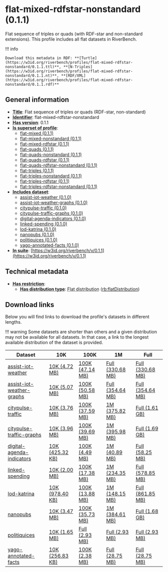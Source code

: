 # flat-mixed-rdfstar-nonstandard (0.1.1)

Flat sequence of triples or quads (with RDF-star and non-standard extensions). This profile includes all flat datasets in RiverBench.

!!! info

    Download this metadata in RDF: **[Turtle](https://w3id.org/riverbench/profiles/flat-mixed-rdfstar-nonstandard/0.1.1.ttl)**, **[N-Triples](https://w3id.org/riverbench/profiles/flat-mixed-rdfstar-nonstandard/0.1.1.nt)**, **[RDF/XML](https://w3id.org/riverbench/profiles/flat-mixed-rdfstar-nonstandard/0.1.1.rdf)**



## General information

- **<abbr title="A name given to the resource.">Title</abbr>**: Flat sequence of triples or quads (RDF-star, non-standard)
- **<abbr title="An unambiguous reference to the resource within a given context.">Identifier</abbr>**: flat-mixed-rdfstar-nonstandard
- **<abbr title="Version tag of an artifact">Has version</abbr>**: 0.1.1
- **<abbr title="Indicates that this profile contains all datasets of the other profile">Is superset of profile</abbr>**: 
    - [flat-mixed (0.1.1)](https://w3id.org/riverbench/profiles/flat-mixed/0.1.1)
    - [flat-mixed-nonstandard (0.1.1)](https://w3id.org/riverbench/profiles/flat-mixed-nonstandard/0.1.1)
    - [flat-mixed-rdfstar (0.1.1)](https://w3id.org/riverbench/profiles/flat-mixed-rdfstar/0.1.1)
    - [flat-quads (0.1.1)](https://w3id.org/riverbench/profiles/flat-quads/0.1.1)
    - [flat-quads-nonstandard (0.1.1)](https://w3id.org/riverbench/profiles/flat-quads-nonstandard/0.1.1)
    - [flat-quads-rdfstar (0.1.1)](https://w3id.org/riverbench/profiles/flat-quads-rdfstar/0.1.1)
    - [flat-quads-rdfstar-nonstandard (0.1.1)](https://w3id.org/riverbench/profiles/flat-quads-rdfstar-nonstandard/0.1.1)
    - [flat-triples (0.1.1)](https://w3id.org/riverbench/profiles/flat-triples/0.1.1)
    - [flat-triples-nonstandard (0.1.1)](https://w3id.org/riverbench/profiles/flat-triples-nonstandard/0.1.1)
    - [flat-triples-rdfstar (0.1.1)](https://w3id.org/riverbench/profiles/flat-triples-rdfstar/0.1.1)
    - [flat-triples-rdfstar-nonstandard (0.1.1)](https://w3id.org/riverbench/profiles/flat-triples-rdfstar-nonstandard/0.1.1)
- **<abbr title="Indicates which datasets are included in the profile">Includes dataset</abbr>**: 
    - [assist-iot-weather (0.1.0)](https://w3id.org/riverbench/datasets/assist-iot-weather/0.1.0)
    - [assist-iot-weather-graphs (0.1.0)](https://w3id.org/riverbench/datasets/assist-iot-weather-graphs/0.1.0)
    - [citypulse-traffic (0.1.0)](https://w3id.org/riverbench/datasets/citypulse-traffic/0.1.0)
    - [citypulse-traffic-graphs (0.1.0)](https://w3id.org/riverbench/datasets/citypulse-traffic-graphs/0.1.0)
    - [digital-agenda-indicators (0.1.0)](https://w3id.org/riverbench/datasets/digital-agenda-indicators/0.1.0)
    - [linked-spending (0.1.0)](https://w3id.org/riverbench/datasets/linked-spending/0.1.0)
    - [lod-katrina (0.1.0)](https://w3id.org/riverbench/datasets/lod-katrina/0.1.0)
    - [nanopubs (0.1.0)](https://w3id.org/riverbench/datasets/nanopubs/0.1.0)
    - [politiquices (0.1.0)](https://w3id.org/riverbench/datasets/politiquices/0.1.0)
    - [yago-annotated-facts (0.1.0)](https://w3id.org/riverbench/datasets/yago-annotated-facts/0.1.0)
- **<abbr title="Indicates the benchmark suite to which a dataset or profile belongs">In suite</abbr>**: [https://w3id.org/riverbench/v/0.1.1](https://w3id.org/riverbench/v/0.1.1)

## Technical metadata

- **<abbr title="Has profile restriction. The restrictions are joined with the AND operator.">Has restriction</abbr>**: 
    - **<abbr title="Indicates the type of RiverBench dataset distribution">Has distribution type</abbr>**: <abbr title="The dataset is distributed as a single flat file.">Flat distribution</abbr> ([rb:flatDistribution](https://w3id.org/riverbench/schema/metadata#flatDistribution))


## Download links

Below you will find links to download the profile's datasets in different lengths.

!!! warning
    Some datasets are shorter than others and a given distribution may not be available for all datasets.
    In that case, a link to the longest available distribution of the dataset is provided.

Dataset | 10K | 100K | 1M | Full
--- | --- | --- | --- | ---
[assist-iot-weather](https://w3id.org/riverbench/datasets/assist-iot-weather/0.1.0) | [10K (4.72 MB)](https://w3id.org/riverbench/datasets/assist-iot-weather/0.1.0/files/flat_10K.nt.gz) | [100K (47.14 MB)](https://w3id.org/riverbench/datasets/assist-iot-weather/0.1.0/files/flat_100K.nt.gz) | [Full (330.68 MB)](https://w3id.org/riverbench/datasets/assist-iot-weather/0.1.0/files/flat_full.nt.gz) | [Full (330.68 MB)](https://w3id.org/riverbench/datasets/assist-iot-weather/0.1.0/files/flat_full.nt.gz)
[assist-iot-weather-graphs](https://w3id.org/riverbench/datasets/assist-iot-weather-graphs/0.1.0) | [10K (5.07 MB)](https://w3id.org/riverbench/datasets/assist-iot-weather-graphs/0.1.0/files/flat_10K.nq.gz) | [100K (50.58 MB)](https://w3id.org/riverbench/datasets/assist-iot-weather-graphs/0.1.0/files/flat_100K.nq.gz) | [Full (354.64 MB)](https://w3id.org/riverbench/datasets/assist-iot-weather-graphs/0.1.0/files/flat_full.nq.gz) | [Full (354.64 MB)](https://w3id.org/riverbench/datasets/assist-iot-weather-graphs/0.1.0/files/flat_full.nq.gz)
[citypulse-traffic](https://w3id.org/riverbench/datasets/citypulse-traffic/0.1.0) | [10K (3.76 MB)](https://w3id.org/riverbench/datasets/citypulse-traffic/0.1.0/files/flat_10K.nt.gz) | [100K (37.59 MB)](https://w3id.org/riverbench/datasets/citypulse-traffic/0.1.0/files/flat_100K.nt.gz) | [1M (375.82 MB)](https://w3id.org/riverbench/datasets/citypulse-traffic/0.1.0/files/flat_1M.nt.gz) | [Full (1.61 GB)](https://w3id.org/riverbench/datasets/citypulse-traffic/0.1.0/files/flat_full.nt.gz)
[citypulse-traffic-graphs](https://w3id.org/riverbench/datasets/citypulse-traffic-graphs/0.1.0) | [10K (3.96 MB)](https://w3id.org/riverbench/datasets/citypulse-traffic-graphs/0.1.0/files/flat_10K.nq.gz) | [100K (39.69 MB)](https://w3id.org/riverbench/datasets/citypulse-traffic-graphs/0.1.0/files/flat_100K.nq.gz) | [1M (395.98 MB)](https://w3id.org/riverbench/datasets/citypulse-traffic-graphs/0.1.0/files/flat_1M.nq.gz) | [Full (1.69 GB)](https://w3id.org/riverbench/datasets/citypulse-traffic-graphs/0.1.0/files/flat_full.nq.gz)
[digital-agenda-indicators](https://w3id.org/riverbench/datasets/digital-agenda-indicators/0.1.0) | [10K (425.32 KB)](https://w3id.org/riverbench/datasets/digital-agenda-indicators/0.1.0/files/flat_10K.nt.gz) | [100K (4.49 MB)](https://w3id.org/riverbench/datasets/digital-agenda-indicators/0.1.0/files/flat_100K.nt.gz) | [1M (40.89 MB)](https://w3id.org/riverbench/datasets/digital-agenda-indicators/0.1.0/files/flat_1M.nt.gz) | [Full (58.25 MB)](https://w3id.org/riverbench/datasets/digital-agenda-indicators/0.1.0/files/flat_full.nt.gz)
[linked-spending](https://w3id.org/riverbench/datasets/linked-spending/0.1.0) | [10K (2.00 MB)](https://w3id.org/riverbench/datasets/linked-spending/0.1.0/files/flat_10K.nt.gz) | [100K (17.38 MB)](https://w3id.org/riverbench/datasets/linked-spending/0.1.0/files/flat_100K.nt.gz) | [1M (234.35 MB)](https://w3id.org/riverbench/datasets/linked-spending/0.1.0/files/flat_1M.nt.gz) | [Full (578.85 MB)](https://w3id.org/riverbench/datasets/linked-spending/0.1.0/files/flat_full.nt.gz)
[lod-katrina](https://w3id.org/riverbench/datasets/lod-katrina/0.1.0) | [10K (978.40 KB)](https://w3id.org/riverbench/datasets/lod-katrina/0.1.0/files/flat_10K.nt.gz) | [100K (13.88 MB)](https://w3id.org/riverbench/datasets/lod-katrina/0.1.0/files/flat_100K.nt.gz) | [1M (148.15 MB)](https://w3id.org/riverbench/datasets/lod-katrina/0.1.0/files/flat_1M.nt.gz) | [Full (861.85 MB)](https://w3id.org/riverbench/datasets/lod-katrina/0.1.0/files/flat_full.nt.gz)
[nanopubs](https://w3id.org/riverbench/datasets/nanopubs/0.1.0) | [10K (3.47 MB)](https://w3id.org/riverbench/datasets/nanopubs/0.1.0/files/flat_10K.nq.gz) | [100K (35.73 MB)](https://w3id.org/riverbench/datasets/nanopubs/0.1.0/files/flat_100K.nq.gz) | [1M (384.61 MB)](https://w3id.org/riverbench/datasets/nanopubs/0.1.0/files/flat_1M.nq.gz) | [Full (1.68 GB)](https://w3id.org/riverbench/datasets/nanopubs/0.1.0/files/flat_full.nq.gz)
[politiquices](https://w3id.org/riverbench/datasets/politiquices/0.1.0) | [10K (1.65 MB)](https://w3id.org/riverbench/datasets/politiquices/0.1.0/files/flat_10K.nt.gz) | [Full (2.93 MB)](https://w3id.org/riverbench/datasets/politiquices/0.1.0/files/flat_full.nt.gz) | [Full (2.93 MB)](https://w3id.org/riverbench/datasets/politiquices/0.1.0/files/flat_full.nt.gz) | [Full (2.93 MB)](https://w3id.org/riverbench/datasets/politiquices/0.1.0/files/flat_full.nt.gz)
[yago-annotated-facts](https://w3id.org/riverbench/datasets/yago-annotated-facts/0.1.0) | [10K (256.83 KB)](https://w3id.org/riverbench/datasets/yago-annotated-facts/0.1.0/files/flat_10K.nt.gz) | [100K (2.38 MB)](https://w3id.org/riverbench/datasets/yago-annotated-facts/0.1.0/files/flat_100K.nt.gz) | [Full (28.75 MB)](https://w3id.org/riverbench/datasets/yago-annotated-facts/0.1.0/files/flat_full.nt.gz) | [Full (28.75 MB)](https://w3id.org/riverbench/datasets/yago-annotated-facts/0.1.0/files/flat_full.nt.gz)